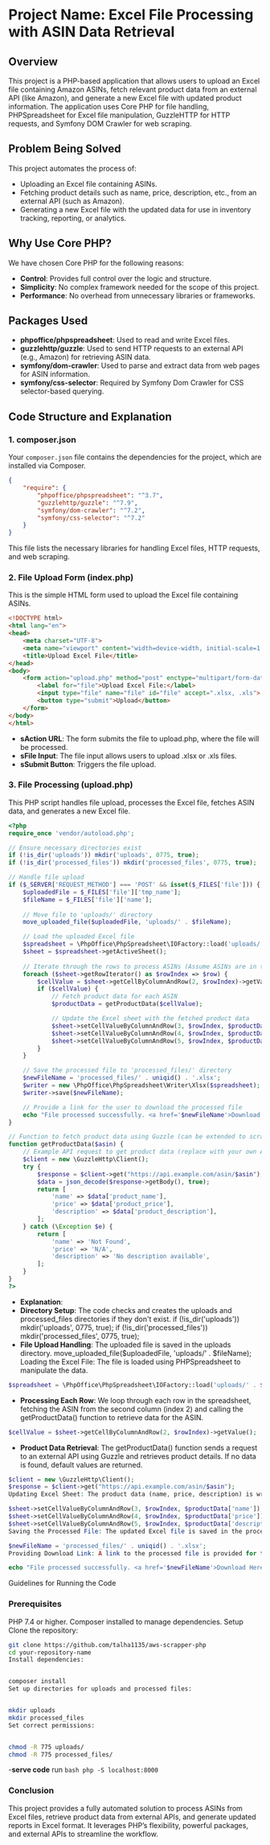 # Project Name: Excel File Processing with ASIN Data Retrieval

## Overview
This project is a PHP-based application that allows users to upload an Excel file containing Amazon ASINs, fetch relevant product data from an external API (like Amazon), and generate a new Excel file with updated product information. The application uses Core PHP for file handling, PHPSpreadsheet for Excel file manipulation, GuzzleHTTP for HTTP requests, and Symfony DOM Crawler for web scraping.

## Problem Being Solved
This project automates the process of:
- Uploading an Excel file containing ASINs.
- Fetching product details such as name, price, description, etc., from an external API (such as Amazon).
- Generating a new Excel file with the updated data for use in inventory tracking, reporting, or analytics.

## Why Use Core PHP?
We have chosen Core PHP for the following reasons:
- **Control**: Provides full control over the logic and structure.
- **Simplicity**: No complex framework needed for the scope of this project.
- **Performance**: No overhead from unnecessary libraries or frameworks.

## Packages Used
- **phpoffice/phpspreadsheet**: Used to read and write Excel files.
- **guzzlehttp/guzzle**: Used to send HTTP requests to an external API (e.g., Amazon) for retrieving ASIN data.
- **symfony/dom-crawler**: Used to parse and extract data from web pages for ASIN information.
- **symfony/css-selector**: Required by Symfony Dom Crawler for CSS selector-based querying.

## Code Structure and Explanation

### 1. composer.json
Your `composer.json` file contains the dependencies for the project, which are installed via Composer.
```json
{
    "require": {
        "phpoffice/phpspreadsheet": "^3.7",
        "guzzlehttp/guzzle": "^7.9",
        "symfony/dom-crawler": "^7.2",
        "symfony/css-selector": "^7.2"
    }
}
```
This file lists the necessary libraries for handling Excel files, HTTP requests, and web scraping.

###  2. File Upload Form (index.php)
This is the simple HTML form used to upload the Excel file containing ASINs.
```html
<!DOCTYPE html>
<html lang="en">
<head>
    <meta charset="UTF-8">
    <meta name="viewport" content="width=device-width, initial-scale=1.0">
    <title>Upload Excel File</title>
</head>
<body>
    <form action="upload.php" method="post" enctype="multipart/form-data">
        <label for="file">Upload Excel File:</label>
        <input type="file" name="file" id="file" accept=".xlsx, .xls">
        <button type="submit">Upload</button>
    </form>
</body>
</html>
```
- **sAction URL**: The form submits the file to upload.php, where the file will be processed.
- **sFile Input**: The file input allows users to upload .xlsx or .xls files.
- **sSubmit Button**: Triggers the file upload.

### 3. File Processing (upload.php)
This PHP script handles file upload, processes the Excel file, fetches ASIN data, and generates a new Excel file.
```php
<?php
require_once 'vendor/autoload.php';

// Ensure necessary directories exist
if (!is_dir('uploads')) mkdir('uploads', 0775, true);
if (!is_dir('processed_files')) mkdir('processed_files', 0775, true);

// Handle file upload
if ($_SERVER['REQUEST_METHOD'] === 'POST' && isset($_FILES['file'])) {
    $uploadedFile = $_FILES['file']['tmp_name'];
    $fileName = $_FILES['file']['name'];
    
    // Move file to 'uploads/' directory
    move_uploaded_file($uploadedFile, 'uploads/' . $fileName);

    // Load the uploaded Excel file
    $spreadsheet = \PhpOffice\PhpSpreadsheet\IOFactory::load('uploads/' . $fileName);
    $sheet = $spreadsheet->getActiveSheet();
    
    // Iterate through the rows to process ASINs (Assume ASINs are in the second column)
    foreach ($sheet->getRowIterator() as $rowIndex => $row) {
        $cellValue = $sheet->getCellByColumnAndRow(2, $rowIndex)->getValue(); // ASIN in the 2nd column
        if ($cellValue) {
            // Fetch product data for each ASIN
            $productData = getProductData($cellValue);

            // Update the Excel sheet with the fetched product data
            $sheet->setCellValueByColumnAndRow(3, $rowIndex, $productData['name']);
            $sheet->setCellValueByColumnAndRow(4, $rowIndex, $productData['price']);
            $sheet->setCellValueByColumnAndRow(5, $rowIndex, $productData['description']);
        }
    }

    // Save the processed file to 'processed_files/' directory
    $newFileName = 'processed_files/' . uniqid() . '.xlsx';
    $writer = new \PhpOffice\PhpSpreadsheet\Writer\Xlsx($spreadsheet);
    $writer->save($newFileName);

    // Provide a link for the user to download the processed file
    echo "File processed successfully. <a href='$newFileName'>Download Here</a>";
}

// Function to fetch product data using Guzzle (can be extended to scrape Amazon or use API)
function getProductData($asin) {
    // Example API request to get product data (replace with your own API or scraping logic)
    $client = new \GuzzleHttp\Client();
    try {
        $response = $client->get("https://api.example.com/asin/$asin");
        $data = json_decode($response->getBody(), true);
        return [
            'name' => $data['product_name'],
            'price' => $data['product_price'],
            'description' => $data['product_description'],
        ];
    } catch (\Exception $e) {
        return [
            'name' => 'Not Found',
            'price' => 'N/A',
            'description' => 'No description available',
        ];
    }
}
?>
```
- **Explanation**:
- **Directory Setup**: The code checks and creates the uploads and processed_files directories if they don't exist.
if (!is_dir('uploads')) mkdir('uploads', 0775, true);
if (!is_dir('processed_files')) mkdir('processed_files', 0775, true);
- **File Upload Handling**: The uploaded file is saved in the uploads directory.
move_uploaded_file($uploadedFile, 'uploads/' . $fileName);
Loading the Excel File: The file is loaded using PHPSpreadsheet to manipulate the data.
```php
$spreadsheet = \PhpOffice\PhpSpreadsheet\IOFactory::load('uploads/' . $fileName);
```
- **Processing Each Row**: We loop through each row in the spreadsheet, fetching the ASIN from the second column (index 2) and calling the getProductData() function to retrieve data for the ASIN.
```php
$cellValue = $sheet->getCellByColumnAndRow(2, $rowIndex)->getValue();
```
- **Product Data Retrieval**: The getProductData() function sends a request to an external API using Guzzle and retrieves product details. If no data is found, default values are returned.
```php
$client = new \GuzzleHttp\Client();
$response = $client->get("https://api.example.com/asin/$asin");
Updating Excel Sheet: The product data (name, price, description) is written into the Excel sheet in columns 3, 4, and 5.

$sheet->setCellValueByColumnAndRow(3, $rowIndex, $productData['name']);
$sheet->setCellValueByColumnAndRow(4, $rowIndex, $productData['price']);
$sheet->setCellValueByColumnAndRow(5, $rowIndex, $productData['description']);
Saving the Processed File: The updated Excel file is saved in the processed_files directory with a unique file name.

$newFileName = 'processed_files/' . uniqid() . '.xlsx';
Providing Download Link: A link to the processed file is provided for the user to download.

echo "File processed successfully. <a href='$newFileName'>Download Here</a>";
```
Guidelines for Running the Code
### Prerequisites
PHP 7.4 or higher.
Composer installed to manage dependencies.
Setup
Clone the repository:

```bash
git clone https://github.com/talha1135/aws-scrapper-php
cd your-repository-name
Install dependencies:


composer install
Set up directories for uploads and processed files:


mkdir uploads
mkdir processed_files
Set correct permissions:


chmod -R 775 uploads/
chmod -R 775 processed_files/
```

-**serve code** run
```bash php -S localhost:8000 ```
### Conclusion
This project provides a fully automated solution to process ASINs from Excel files, retrieve product data from external APIs, and generate updated reports in Excel format. It leverages PHP’s flexibility, powerful packages, and external APIs to streamline the workflow.